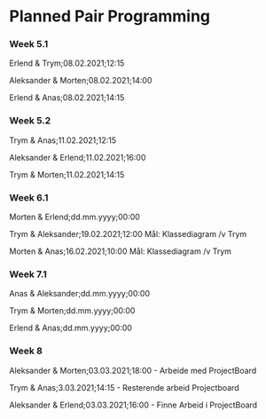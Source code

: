 # Planned Pair Programming

### Week 5.1
Erlend & Trym;08.02.2021;12:15

Aleksander & Morten;08.02.2021;14:00

Erlend & Anas;08.02.2021;14:15

### Week 5.2
Trym & Anas;11.02.2021;12:15

Aleksander & Erlend;11.02.2021;16:00

Trym & Morten;11.02.2021;14:15

### Week 6.1
Morten & Erlend;dd.mm.yyyy;00:00

Trym & Aleksander;19.02.2021;12:00 Mål: Klassediagram /v Trym

Morten & Anas;16.02.2021;10:00 Mål: Klassediagram /v Trym


### Week 7.1
Anas & Aleksander;dd.mm.yyyy;00:00

Trym & Morten;dd.mm.yyyy;00:00

Erlend & Anas;dd.mm.yyyy;00:00

### Week 8

Aleksander & Morten;03.03.2021;18:00    - Arbeide med ProjectBoard

Trym & Anas;3.03.2021;14:15           - Resterende arbeid Projectboard

Aleksander & Erlend;03.03.2021;16:00  - Finne Arbeid i ProjectBoard






